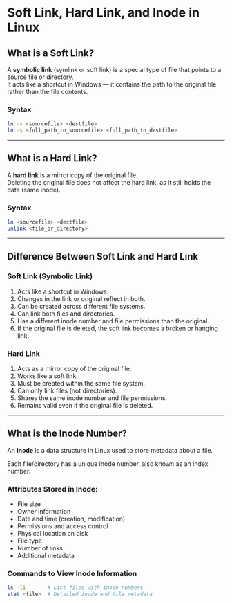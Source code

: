 
# Soft Link, Hard Link, and Inode in Linux

## What is a Soft Link?

A **symbolic link** (symlink or soft link) is a special type of file that points to a source file or directory.  
It acts like a shortcut in Windows — it contains the path to the original file rather than the file contents.

### Syntax

```bash
ln -s <sourcefile> <destfile>
ln -s <full_path_to_sourcefile> <full_path_to_destfile>
```

---

## What is a Hard Link?

A **hard link** is a mirror copy of the original file.  
Deleting the original file does not affect the hard link, as it still holds the data (same inode).

### Syntax

```bash
ln <sourcefile> <destfile>
unlink <file_or_directory>
```

---

## Difference Between Soft Link and Hard Link

### Soft Link (Symbolic Link)

1. Acts like a shortcut in Windows.
2. Changes in the link or original reflect in both.
3. Can be created across different file systems.
4. Can link both files and directories.
5. Has a different inode number and file permissions than the original.
6. If the original file is deleted, the soft link becomes a broken or hanging link.

### Hard Link

1. Acts as a mirror copy of the original file.
2. Works like a soft link.
3. Must be created within the same file system.
4. Can only link files (not directories).
5. Shares the same inode number and file permissions.
6. Remains valid even if the original file is deleted.

---

## What is the Inode Number?

An **inode** is a data structure in Linux used to store metadata about a file.

Each file/directory has a unique inode number, also known as an index number.

### Attributes Stored in Inode:

- File size
- Owner information
- Date and time (creation, modification)
- Permissions and access control
- Physical location on disk
- File type
- Number of links
- Additional metadata

### Commands to View Inode Information

```bash
ls -li       # List files with inode numbers
stat <file>  # Detailed inode and file metadata
```
